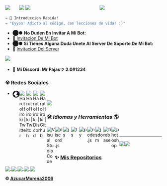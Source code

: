 <img align="left" width="45px" src="https://cdn.discordapp.com/attachments/789607447252828211/821846981227315270/a.gif"/><img src="https://cdn.discordapp.com/attachments/789607447252828211/821828392948727848/name2-removebg-preview.png"/>
[<img align="rigth" src="https://cdn.discordapp.com/attachments/789607447252828211/822167211531304990/350kb.gif"/>][server]
<img align="right" width="200px" src="https://cdn.discordapp.com/attachments/789607447252828211/821845774043185192/vailecito.gif">


```cs
⇒ 📎 Introduccion Rapida!
⇒ "Eyyoo! Adicto al código, con lecciones de vida! :)"
```

- ⬤● **No Duden En Invitar A Mi Bot:**
- 📣 [Invitacion De Mi Bot](https://discord.com/oauth2/authorize?client_id=803041063862009876&scope=bot&permissions=2147483639)
- ⬤● **Si Tienes Alguna Duda Unete Al Server De Soporte De Mi Bot:**
- 🔧 [Invitacion Del Server](https://discord.gg/2qB7bhsQ9M)
<img width="500px" src="https://cdn.discordapp.com/attachments/757469877358297199/760358338809561118/linea-divisoria-imagen-animada-0133.gif"/>

- 💨 **Mi Discord: Mr Pajasツ 2.0#1234**

### ☢ Redes Sociales

- [<img align="left" alt="is-really.fun" width="22px" src="https://raw.githubusercontent.com/iconic/open-iconic/master/svg/globe.svg" />][website]
[<img align="left" alt="HarutoHiroki | Twitter" width="22px" src="https://cdn.jsdelivr.net/npm/simple-icons@v3/icons/twitter.svg" />][twitter]
[<img align="left" alt="HarutoHiroki | Twitch" width="22px" src="https://cdn.jsdelivr.net/npm/simple-icons@v3/icons/twitch.svg" />][twitch]
[<img align="left" alt="HarutoHiroki | Discord" width="22px" src="https://cdn.jsdelivr.net/npm/simple-icons@v3/icons/discord.svg"/>][discord]
[<img align="left" alt="HarutoHiroki | Github" width="22px" src="https://cdn.jsdelivr.net/npm/simple-icons@v3/icons/github.svg"/>][github]

<img  width="1000px" src="https://cdn.discordapp.com/attachments/717821702180044862/729449197153157160/BARRA.gif"/>

### 🛠 ***Idiomas y Herramientas*** 🌎

<img align="left" alt="Visual Studio Code" width="26px" src="https://i.imgur.com/LwSdAlE.png"/>
<img align="left" alt="discord.js" width="26px" src="https://i.imgur.com/SI1DZf3.png"/>
<img align="left" alt="js" width="26px" src="https://i.imgur.com/3u1wzwE.png"/>
<img align="left" alt="ts" width="26px" src="https://i.imgur.com/vSgFULR.png"/>
<img align="left" alt="py" width="26px" src="https://i.imgur.com/4pIzF9V.png"/>
<img align="left" alt="node.js" width="26px" src="https://i.imgur.com/tYLFZBh.png"/> 
<img align="left" alt="jsdom" width="26px" src="https://imgur.com/znELr8P.png"/> 
<img align="left" alt="firebase" width="26px" src="https://i.imgur.com/1RVXvxS.png"/> 
<img align="left" alt="photoshop" width="26px" src="https://i.imgur.com/OC1RcS5.jpg"/> <br/>

<!-- ### Jobs
Currently coding discord bots for payments. Send me a message on discord to discuss.<br>
(Reputation) -> [epicnpc.com](https://www.epicnpc.com/members/reconlx.1167846/)<br /> -->

---

<img align="left" src="https://github-readme-stats.vercel.app/api?username=AzucarMorena2006&show_icons=true&include_all_commits=true&hide_border=true&theme=merko&locale=es&title_color=D358F7&text_color=FF0040&icon_color=2EFEF7&bg_color=DEG,240B3B,220A29,2A0A22,190714,000"/>
<img align="rigth" src="https://github-readme-stats.vercel.app/api/top-langs/?username=AzucarMorena2006&layout=&hide_border=true&theme=merko&locale=es&title_color=D358F7&&text_color=FF0040&icon_color=2EFEF7&bg_color=DEG,240B3B,220A29,2A0A22,190714,000"/>

### ✨ [Mis Repositorios](https://github.com/AzucarMorena2006?tab=repositories)
<a href="https://azucarmorena2006.github.io/div-slide/">
  <img align="center" src="https://github-readme-stats.vercel.app/api/pin/?username=AzucarMorena2006&repo=div-slide&hide_border=ocult&locale=es&title_color=D358F7&text_color=FF0040&icon_color=2EFEF7&bg_color=DEG,240B3B,220A29,2A0A22,190714,000"/>
</a>

<a href="https://azucarmorena2006.github.io/flappy-bird/">
  <img align="center" src="https://github-readme-stats.vercel.app/api/pin/?username=AzucarMorena2006&repo=flappy-bird&hide_border=ocult&locale=es&title_color=D358F7&text_color=FF0040&icon_color=2EFEF7&bg_color=DEG,240B3B,220A29,2A0A22,190714,000"/>
</a>

<a href="https://azucarmorena2006.github.io/subway-surfers/">
  <img align="center" src="https://github-readme-stats.vercel.app/api/pin/?username=AzucarMorena2006&repo=subway-surfers&hide_border=ocult&locale=es&title_color=D358F7&text_color=FF0040&icon_color=2EFEF7&bg_color=DEG,240B3B,220A29,2A0A22,190714,000"/>
</a>

<a href="https://azucarmorena2006.github.io/dinusaurio/">
  <img align="center" src="https://github-readme-stats.vercel.app/api/pin/?username=AzucarMorena2006&repo=dinosaurio&hide_border=ocult&locale=es&title_color=D358F7&text_color=FF0040&icon_color=2EFEF7&bg_color=DEG,240B3B,220A29,2A0A22,190714,000"/>
</a>

<a href="https://azucarmorena2006.github.io/fall-game/">
  <img align="center" src="https://github-readme-stats.vercel.app/api/pin/?username=AzucarMorena2006&repo=fall-game&hide_border=ocult&locale=es&title_color=D358F7&text_color=FF0040&icon_color=2EFEF7&bg_color=DEG,240B3B,220A29,2A0A22,190714,000"/>
</a>

**© [AzucarMorena2006](https://github.com/AzucarMorena2006)**

[website]: #
[twitter]: https://twitter.com/Azucarmorena28
[twitch]: https://www.twitch.tv/mrpajas28
[discord]: https://discord.gg/2qB7bhsQ9M 
[github]: https://github.com/AzucarMorena2006
[server]: https://discord.gg/2qB7bhsQ9M
